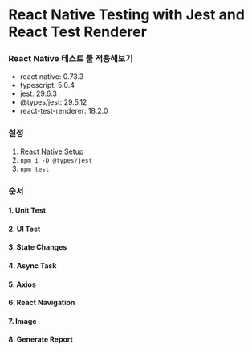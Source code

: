 # React Native Testing with Jest and React Test Renderer

### React Native 테스트 툴 적용해보기

- react native: 0.73.3
- typescript: 5.0.4
- jest: 29.6.3
- @types/jest: 29.5.12
- react-test-renderer: 18.2.0

### 설정

1. [React Native Setup](https://reactnative.dev/docs/environment-setup)
2. `npm i -D @types/jest`
3.    `npm test`

### 순서
#### 1. Unit Test
#### 2. UI Test
#### 3. State Changes
#### 4. Async Task
#### 5. Axios
#### 6. React Navigation
#### 7. Image
#### 8. Generate Report
